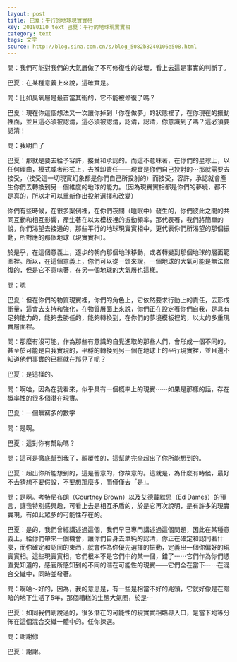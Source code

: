 ```yaml
---
layout: post
title: 巴夏：平行的地球現實實相
key: 20180110_text_巴夏：平行的地球現實實相
category: text
tags: 文字
source: http://blog.sina.com.cn/s/blog_5082b8240106e508.html
---
```



問：我們可能對我們的大氣層做了不可修復性的破壞，看上去這是事實的判斷了。

巴夏：在某種意義上來說，這確實是。

問：比如臭氧層是最首當其衝的，它不能被修復了嗎？

巴夏：現在你這個想法又一次讓你掉到「你在做夢」的狀態裡了，在你現在的振動裡面，並且這必須被認清，這必須被認清，認清，認清，你意識到了嗎？這必須要認清！

問：我明白了

巴夏：那就是要去給予容許，接受和承認的。而這不意味著，在你們的星球上，以任何理由，模式或者形式上，去推卸責任——現實是你們自己投射的⋯那就需要去接受，（接受這一切現實幻象都是你們自己所投射的）而接受，容許，承認就會產生你們去轉換到另一個維度的地球的能力。（因為現實實相都是你們的夢境，都不是真的，所以才可以重新作出投射選擇和改變）

你們有些時候，在很多案例裡，在你們夜間（睡眠中）發生的，你們彼此之間的共同互動和相互影響，產生著在以太模板裡的振動頻率，那代表著，我們將簡單的說，你們渴望去接通的，那些平行的地球現實實相中，更代表你們所渴望的那個振動，所對應的那個地球（現實實相）。

於是乎，在這個意義上，逐步的朝向那個地球移動，或者轉變到那個地球的層面範圍裡。所以，在這個意義上，你們可以從一頭來說，一個地球的大氣可能是無法修復的，但是它不意味著，在另一個地球的大氣層也這樣。

問：嗯

巴夏：但在你們的物質現實裡，你們的角色上，它依然要求行動上的責任，去形成衝量，這會去支持和強化，在物質層面上來說，你們正在設定著你們自我，是具有足夠能力的，能夠去勝任的，能夠轉換到，在你們的夢境模板裡的，以太的多重現實層面裡。

問：那麼有沒可能，作為那些有意識的自覺進取的那些人們，會形成一個不同的，甚至於可能是自我實現的，平穩的轉換到另一個在地球上的平行現實裡，並且還不知道他們事實的已經就在那兒了呢？

巴夏：是這樣的。

問：啊哈，因為在我看來，似乎具有一個概率上的現實⋯⋯如果是那樣的話，存在概率性的很多個潛在現實。

巴夏：一個無窮多的數字

問：是啊。

巴夏：這對你有幫助嗎？

問：這可是徹底幫到我了，顛覆性的，這幫助完全超出了你所能想到的。

巴夏：超出你所能想到的，這是蓄意的，你故意的。這就是，為什麼有時候，最好不去猜想不要假設，不要想那麼多，而僅僅去「是」。

問：是啊。考特尼布朗（Courtney Brown）以及艾德戴默思（Ed Dames）的預言，讓我特別感興趣，可看上去是相互矛盾的，於是它再次說明，是有許多的現實實現，有如此眾多的可能性存在的。

巴夏：是的，我們曾經講述過這個，我們早已專門講述過這個問題，因此在某種意義上，給你們帶來一個機會，讓你們自身去單純的認清，你正在確定和認同著什麼，而你確定和認同的東西，就會作為你優先選擇的振動，定義出一個你偏好的現實實相。這些現實實相，它們根本不是它們中的某一個，錯了⋯⋯它們作為你們憑直覺知道的，感官所感知到的不同的潛在可能性的現實——它們全在當下⋯⋯在混合交織中，同時並發著。

問：啊哈～好的，因為，我的意思是，有一些是相當不好的兆頭，它就好像是在陰暗的地下生活了5年，那個糟糕的生態大氣圈，於是⋯

巴夏：如同我們剛說過的，很多潛在的可能性的現實實相臨界入口，是當下均等分佈在這個混合交織一體中的。任你揀選。

問：謝謝你

巴夏：謝謝。
